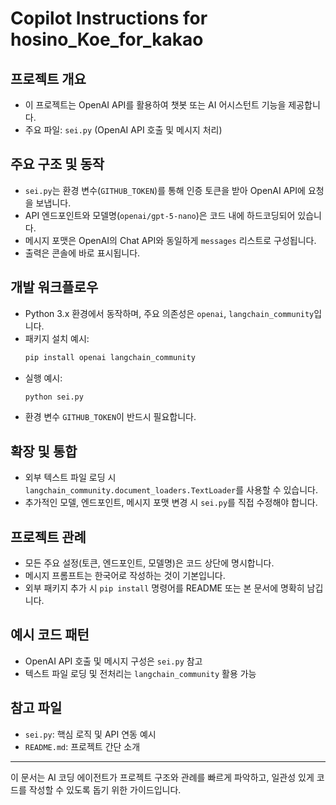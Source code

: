 # Copilot Instructions for hosino_Koe_for_kakao

## 프로젝트 개요
- 이 프로젝트는 OpenAI API를 활용하여 챗봇 또는 AI 어시스턴트 기능을 제공합니다.
- 주요 파일: `sei.py` (OpenAI API 호출 및 메시지 처리)

## 주요 구조 및 동작
- `sei.py`는 환경 변수(`GITHUB_TOKEN`)를 통해 인증 토큰을 받아 OpenAI API에 요청을 보냅니다.
- API 엔드포인트와 모델명(`openai/gpt-5-nano`)은 코드 내에 하드코딩되어 있습니다.
- 메시지 포맷은 OpenAI의 Chat API와 동일하게 `messages` 리스트로 구성됩니다.
- 출력은 콘솔에 바로 표시됩니다.

## 개발 워크플로우
- Python 3.x 환경에서 동작하며, 주요 의존성은 `openai`, `langchain_community`입니다.
- 패키지 설치 예시:
  ```bash
  pip install openai langchain_community
  ```
- 실행 예시:
  ```bash
  python sei.py
  ```
- 환경 변수 `GITHUB_TOKEN`이 반드시 필요합니다.

## 확장 및 통합
- 외부 텍스트 파일 로딩 시 `langchain_community.document_loaders.TextLoader`를 사용할 수 있습니다.
- 추가적인 모델, 엔드포인트, 메시지 포맷 변경 시 `sei.py`를 직접 수정해야 합니다.

## 프로젝트 관례
- 모든 주요 설정(토큰, 엔드포인트, 모델명)은 코드 상단에 명시합니다.
- 메시지 프롬프트는 한국어로 작성하는 것이 기본입니다.
- 외부 패키지 추가 시 `pip install` 명령어를 README 또는 본 문서에 명확히 남깁니다.

## 예시 코드 패턴
- OpenAI API 호출 및 메시지 구성은 `sei.py` 참고
- 텍스트 파일 로딩 및 전처리는 `langchain_community` 활용 가능

## 참고 파일
- `sei.py`: 핵심 로직 및 API 연동 예시
- `README.md`: 프로젝트 간단 소개

---
이 문서는 AI 코딩 에이전트가 프로젝트 구조와 관례를 빠르게 파악하고, 일관성 있게 코드를 작성할 수 있도록 돕기 위한 가이드입니다.
